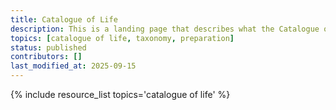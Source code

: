 ```yaml
---
title: Catalogue of Life
description: This is a landing page that describes what the Catalogue of Life is and why it is important in the context of paleo data. You can dive deeper via the links to related resources aggregated here.
topics: [catalogue of life, taxonomy, preparation]
status: published
contributors: []
last_modified_at: 2025-09-15
---
```


{% include resource_list topics='catalogue of life' %}
